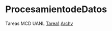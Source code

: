 # ProcesamientodeDatos
Tareas MCD UANL
[Tarea1](https://github.com/AlbertoLopezAlvz/ProcesamientodeDatos/blob/main/Tarea1_ProcesamientodeDatos.ipynb)
[Archv]()
